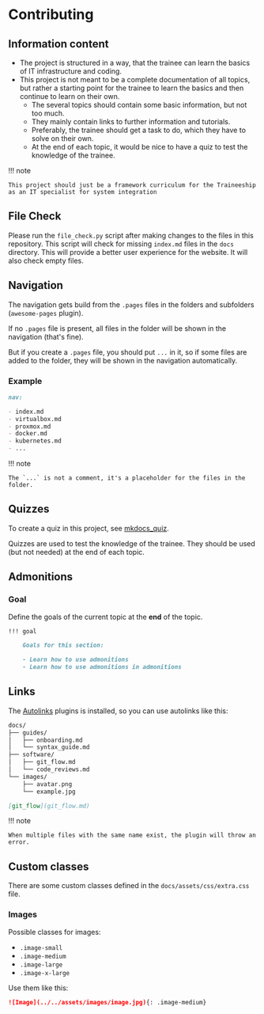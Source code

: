 # Contributing

## Information content

- The project is structured in a way, that the trainee can learn the basics of IT infrastructure and coding.
- This project is not meant to be a complete documentation of all topics, but rather a starting point for the trainee to learn the basics and then continue to learn on their own.
  - The several topics should contain some basic information, but not too much.
  - They mainly contain links to further information and tutorials.
  - Preferably, the trainee should get a task to do, which they have to solve on their own.
  - At the end of each topic, it would be nice to have a quiz to test the knowledge of the trainee.

!!! note

    This project should just be a framework curriculum for the Traineeship as an IT specialist for system integration

## File Check

Please run the `file_check.py` script after making changes to the files in this repository. This script will check for missing `index.md` files in the `docs` directory. This will provide a better user experience for the website.
It will also check empty files.

## Navigation

The navigation gets build from the `.pages` files in the folders and subfolders (`awesome-pages` plugin).

If no `.pages` file is present, all files in the folder will be shown in the navigation (that's fine).

But if you create a `.pages` file, you should put `...` in it, so if some files are added to the folder, they will be shown in the navigation automatically.

### Example

```markdown
nav:

- index.md
- virtualbox.md
- proxmox.md
- docker.md
- kubernetes.md
- ...
```

!!! note

    The `...` is not a comment, it's a placeholder for the files in the folder.

## Quizzes

To create a quiz in this project, see [mkdocs_quiz](https://github.com/skyface753/mkdocs-quiz).

Quizzes are used to test the knowledge of the trainee. They should be used (but not needed) at the end of each topic.

## Admonitions

### Goal

Define the goals of the current topic at the **end** of the topic.

```markdown
!!! goal

    Goals for this section:

    - Learn how to use admonitions
    - Learn how to use admonitions in admonitions
```

## Links

The [Autolinks](https://github.com/zachhannum/mkdocs-autolinks-plugin) plugins is installed, so you can use autolinks like this:

```bash
docs/
├── guides/
│   ├── onboarding.md
│   └── syntax_guide.md
├── software/
│   ├── git_flow.md
│   └── code_reviews.md
└── images/
    ├── avatar.png
    └── example.jpg
```

```markdown
[git_flow](git_flow.md)
```

!!! note

    When multiple files with the same name exist, the plugin will throw an error.

## Custom classes

There are some custom classes defined in the `docs/assets/css/extra.css` file.

### Images

Possible classes for images:

- `.image-small`
- `.image-medium`
- `.image-large`
- `.image-x-large`

Use them like this:

```markdown
![Image](../../assets/images/image.jpg){: .image-medium}
```
